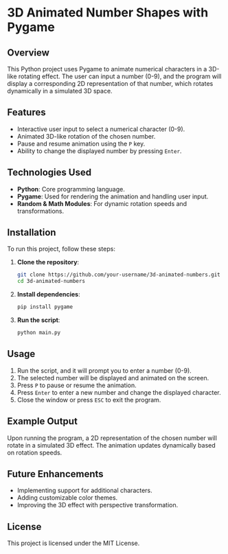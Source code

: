 # 3D Animated Number Shapes with Pygame

## Overview
This Python project uses Pygame to animate numerical characters in a 3D-like rotating effect. The user can input a number (0-9), and the program will display a corresponding 2D representation of that number, which rotates dynamically in a simulated 3D space.

## Features
- Interactive user input to select a numerical character (0-9).
- Animated 3D-like rotation of the chosen number.
- Pause and resume animation using the `P` key.
- Ability to change the displayed number by pressing `Enter`.

## Technologies Used
- **Python**: Core programming language.
- **Pygame**: Used for rendering the animation and handling user input.
- **Random & Math Modules**: For dynamic rotation speeds and transformations.

## Installation
To run this project, follow these steps:

1. **Clone the repository**:
   ```sh
   git clone https://github.com/your-username/3d-animated-numbers.git
   cd 3d-animated-numbers
   ```
2. **Install dependencies**:
   ```sh
   pip install pygame
   ```
3. **Run the script**:
   ```sh
   python main.py
   ```

## Usage
1. Run the script, and it will prompt you to enter a number (0-9).
2. The selected number will be displayed and animated on the screen.
3. Press `P` to pause or resume the animation.
4. Press `Enter` to enter a new number and change the displayed character.
5. Close the window or press `ESC` to exit the program.

## Example Output
Upon running the program, a 2D representation of the chosen number will rotate in a simulated 3D effect. The animation updates dynamically based on rotation speeds.

## Future Enhancements
- Implementing support for additional characters.
- Adding customizable color themes.
- Improving the 3D effect with perspective transformation.

## License
This project is licensed under the MIT License.
